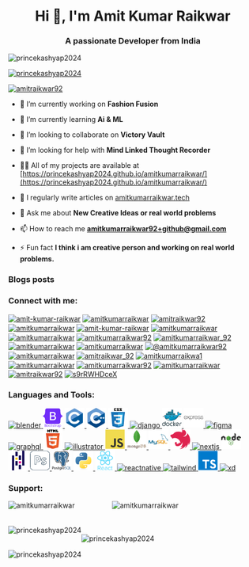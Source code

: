 <h1 align="center">Hi 👋, I'm Amit Kumar Raikwar</h1>
<h3 align="center">A passionate Developer from India</h3>

<p align="left"> <img src="https://komarev.com/ghpvc/?username=princekashyap2024&label=Profile%20views&color=0e75b6&style=flat" alt="princekashyap2024" /> </p>

<p align="left"> <a href="https://github.com/ryo-ma/github-profile-trophy"><img src="https://github-profile-trophy.vercel.app/?username=princekashyap2024" alt="princekashyap2024" /></a> </p>

<p align="left"> <a href="https://twitter.com/amitraikwar92" target="blank"><img src="https://img.shields.io/twitter/follow/amitraikwar92?logo=twitter&style=for-the-badge" alt="amitraikwar92" /></a> </p>

- 🔭 I’m currently working on **Fashion Fusion**

- 🌱 I’m currently learning **Ai & ML**

- 👯 I’m looking to collaborate on **Victory Vault**

- 🤝 I’m looking for help with **Mind Linked Thought Recorder**

- 👨‍💻 All of my projects are available at [https://princekashyap2024.github.io/amitkumarraikwar/](https://princekashyap2024.github.io/amitkumarraikwar/)

- 📝 I regularly write articles on [amitkumarraikwar.tech](amitkumarraikwar.tech)

- 💬 Ask me about **New Creative Ideas or real world problems**

- 📫 How to reach me **amitkumarraikwar92+github@gmail.com**

- ⚡ Fun fact **I think i am creative person and working on real world problems.**

### Blogs posts
<!-- BLOG-POST-LIST:START -->
<!-- BLOG-POST-LIST:END -->

<h3 align="left">Connect with me:</h3>
<p align="left">
<a href="https://codepen.io/amit-kumar-raikwar" target="blank"><img align="center" src="https://raw.githubusercontent.com/rahuldkjain/github-profile-readme-generator/master/src/images/icons/Social/codepen.svg" alt="amit-kumar-raikwar" height="30" width="40" /></a>
<a href="https://dev.to/amitkumarraikwar" target="blank"><img align="center" src="https://raw.githubusercontent.com/rahuldkjain/github-profile-readme-generator/master/src/images/icons/Social/devto.svg" alt="amitkumarraikwar" height="30" width="40" /></a>
<a href="https://twitter.com/amitraikwar92" target="blank"><img align="center" src="https://raw.githubusercontent.com/rahuldkjain/github-profile-readme-generator/master/src/images/icons/Social/twitter.svg" alt="amitraikwar92" height="30" width="40" /></a>
<a href="https://linkedin.com/in/amitkumarraikwar" target="blank"><img align="center" src="https://raw.githubusercontent.com/rahuldkjain/github-profile-readme-generator/master/src/images/icons/Social/linked-in-alt.svg" alt="amitkumarraikwar" height="30" width="40" /></a>
<a href="https://stackoverflow.com/users/amit-kumar-raikwar" target="blank"><img align="center" src="https://raw.githubusercontent.com/rahuldkjain/github-profile-readme-generator/master/src/images/icons/Social/stack-overflow.svg" alt="amit-kumar-raikwar" height="30" width="40" /></a>
<a href="https://codesandbox.com/amitkumarraikwar" target="blank"><img align="center" src="https://raw.githubusercontent.com/rahuldkjain/github-profile-readme-generator/master/src/images/icons/Social/codesandbox.svg" alt="amitkumarraikwar" height="30" width="40" /></a>
<a href="https://kaggle.com/amitkumarraikwar" target="blank"><img align="center" src="https://raw.githubusercontent.com/rahuldkjain/github-profile-readme-generator/master/src/images/icons/Social/kaggle.svg" alt="amitkumarraikwar" height="30" width="40" /></a>
<a href="https://fb.com/amitkumarraikwar92" target="blank"><img align="center" src="https://raw.githubusercontent.com/rahuldkjain/github-profile-readme-generator/master/src/images/icons/Social/facebook.svg" alt="amitkumarraikwar92" height="30" width="40" /></a>
<a href="https://instagram.com/amitkumarraikwar_92" target="blank"><img align="center" src="https://raw.githubusercontent.com/rahuldkjain/github-profile-readme-generator/master/src/images/icons/Social/instagram.svg" alt="amitkumarraikwar_92" height="30" width="40" /></a>
<a href="https://dribbble.com/amitkumarraikwar" target="blank"><img align="center" src="https://raw.githubusercontent.com/rahuldkjain/github-profile-readme-generator/master/src/images/icons/Social/dribbble.svg" alt="amitkumarraikwar" height="30" width="40" /></a>
<a href="https://www.behance.net/amitkumarraikwar" target="blank"><img align="center" src="https://raw.githubusercontent.com/rahuldkjain/github-profile-readme-generator/master/src/images/icons/Social/behance.svg" alt="amitkumarraikwar" height="30" width="40" /></a>
<a href="https://medium.com/@amitkumarraikwar92" target="blank"><img align="center" src="https://raw.githubusercontent.com/rahuldkjain/github-profile-readme-generator/master/src/images/icons/Social/medium.svg" alt="@amitkumarraikwar92" height="30" width="40" /></a>
<a href="https://www.youtube.com/c/amitkumarraikwar" target="blank"><img align="center" src="https://raw.githubusercontent.com/rahuldkjain/github-profile-readme-generator/master/src/images/icons/Social/youtube.svg" alt="amitkumarraikwar" height="30" width="40" /></a>
<a href="https://www.codechef.com/users/amitraikwar_92" target="blank"><img align="center" src="https://cdn.jsdelivr.net/npm/simple-icons@3.1.0/icons/codechef.svg" alt="amitraikwar_92" height="30" width="40" /></a>
<a href="https://www.hackerrank.com/amitkumarraikwa1" target="blank"><img align="center" src="https://raw.githubusercontent.com/rahuldkjain/github-profile-readme-generator/master/src/images/icons/Social/hackerrank.svg" alt="amitkumarraikwa1" height="30" width="40" /></a>
<a href="https://codeforces.com/profile/amitkumarraikwar" target="blank"><img align="center" src="https://raw.githubusercontent.com/rahuldkjain/github-profile-readme-generator/master/src/images/icons/Social/codeforces.svg" alt="amitkumarraikwar" height="30" width="40" /></a>
<a href="https://www.leetcode.com/amitkumarraikwar92" target="blank"><img align="center" src="https://raw.githubusercontent.com/rahuldkjain/github-profile-readme-generator/master/src/images/icons/Social/leet-code.svg" alt="amitkumarraikwar92" height="30" width="40" /></a>
<a href="https://auth.geeksforgeeks.org/user/amitkumarraikwar" target="blank"><img align="center" src="https://raw.githubusercontent.com/rahuldkjain/github-profile-readme-generator/master/src/images/icons/Social/geeks-for-geeks.svg" alt="amitkumarraikwar" height="30" width="40" /></a>
<a href="https://www.topcoder.com/members/amitraikwar92" target="blank"><img align="center" src="https://raw.githubusercontent.com/rahuldkjain/github-profile-readme-generator/master/src/images/icons/Social/topcoder.svg" alt="amitraikwar92" height="30" width="40" /></a>
<a href="https://discord.gg/s9rRWHDceX" target="blank"><img align="center" src="https://raw.githubusercontent.com/rahuldkjain/github-profile-readme-generator/master/src/images/icons/Social/discord.svg" alt="s9rRWHDceX" height="30" width="40" /></a>
</p>

<h3 align="left">Languages and Tools:</h3>
<p align="left"> <a href="https://www.blender.org/" target="_blank" rel="noreferrer"> <img src="https://download.blender.org/branding/community/blender_community_badge_white.svg" alt="blender" width="40" height="40"/> </a> <a href="https://getbootstrap.com" target="_blank" rel="noreferrer"> <img src="https://raw.githubusercontent.com/devicons/devicon/master/icons/bootstrap/bootstrap-plain-wordmark.svg" alt="bootstrap" width="40" height="40"/> </a> <a href="https://www.cprogramming.com/" target="_blank" rel="noreferrer"> <img src="https://raw.githubusercontent.com/devicons/devicon/master/icons/c/c-original.svg" alt="c" width="40" height="40"/> </a> <a href="https://www.w3schools.com/cpp/" target="_blank" rel="noreferrer"> <img src="https://raw.githubusercontent.com/devicons/devicon/master/icons/cplusplus/cplusplus-original.svg" alt="cplusplus" width="40" height="40"/> </a> <a href="https://www.w3schools.com/css/" target="_blank" rel="noreferrer"> <img src="https://raw.githubusercontent.com/devicons/devicon/master/icons/css3/css3-original-wordmark.svg" alt="css3" width="40" height="40"/> </a> <a href="https://www.djangoproject.com/" target="_blank" rel="noreferrer"> <img src="https://cdn.worldvectorlogo.com/logos/django.svg" alt="django" width="40" height="40"/> </a> <a href="https://www.docker.com/" target="_blank" rel="noreferrer"> <img src="https://raw.githubusercontent.com/devicons/devicon/master/icons/docker/docker-original-wordmark.svg" alt="docker" width="40" height="40"/> </a> <a href="https://expressjs.com" target="_blank" rel="noreferrer"> <img src="https://raw.githubusercontent.com/devicons/devicon/master/icons/express/express-original-wordmark.svg" alt="express" width="40" height="40"/> </a> <a href="https://www.figma.com/" target="_blank" rel="noreferrer"> <img src="https://www.vectorlogo.zone/logos/figma/figma-icon.svg" alt="figma" width="40" height="40"/> </a> <a href="https://graphql.org" target="_blank" rel="noreferrer"> <img src="https://www.vectorlogo.zone/logos/graphql/graphql-icon.svg" alt="graphql" width="40" height="40"/> </a> <a href="https://www.w3.org/html/" target="_blank" rel="noreferrer"> <img src="https://raw.githubusercontent.com/devicons/devicon/master/icons/html5/html5-original-wordmark.svg" alt="html5" width="40" height="40"/> </a> <a href="https://www.adobe.com/in/products/illustrator.html" target="_blank" rel="noreferrer"> <img src="https://www.vectorlogo.zone/logos/adobe_illustrator/adobe_illustrator-icon.svg" alt="illustrator" width="40" height="40"/> </a> <a href="https://developer.mozilla.org/en-US/docs/Web/JavaScript" target="_blank" rel="noreferrer"> <img src="https://raw.githubusercontent.com/devicons/devicon/master/icons/javascript/javascript-original.svg" alt="javascript" width="40" height="40"/> </a> <a href="https://www.mongodb.com/" target="_blank" rel="noreferrer"> <img src="https://raw.githubusercontent.com/devicons/devicon/master/icons/mongodb/mongodb-original-wordmark.svg" alt="mongodb" width="40" height="40"/> </a> <a href="https://www.mysql.com/" target="_blank" rel="noreferrer"> <img src="https://raw.githubusercontent.com/devicons/devicon/master/icons/mysql/mysql-original-wordmark.svg" alt="mysql" width="40" height="40"/> </a> <a href="https://nestjs.com/" target="_blank" rel="noreferrer"> <img src="https://raw.githubusercontent.com/devicons/devicon/master/icons/nestjs/nestjs-plain.svg" alt="nestjs" width="40" height="40"/> </a> <a href="https://nextjs.org/" target="_blank" rel="noreferrer"> <img src="https://cdn.worldvectorlogo.com/logos/nextjs-2.svg" alt="nextjs" width="40" height="40"/> </a> <a href="https://nodejs.org" target="_blank" rel="noreferrer"> <img src="https://raw.githubusercontent.com/devicons/devicon/master/icons/nodejs/nodejs-original-wordmark.svg" alt="nodejs" width="40" height="40"/> </a> <a href="https://pandas.pydata.org/" target="_blank" rel="noreferrer"> <img src="https://raw.githubusercontent.com/devicons/devicon/2ae2a900d2f041da66e950e4d48052658d850630/icons/pandas/pandas-original.svg" alt="pandas" width="40" height="40"/> </a> <a href="https://www.photoshop.com/en" target="_blank" rel="noreferrer"> <img src="https://raw.githubusercontent.com/devicons/devicon/master/icons/photoshop/photoshop-line.svg" alt="photoshop" width="40" height="40"/> </a> <a href="https://www.postgresql.org" target="_blank" rel="noreferrer"> <img src="https://raw.githubusercontent.com/devicons/devicon/master/icons/postgresql/postgresql-original-wordmark.svg" alt="postgresql" width="40" height="40"/> </a> <a href="https://www.python.org" target="_blank" rel="noreferrer"> <img src="https://raw.githubusercontent.com/devicons/devicon/master/icons/python/python-original.svg" alt="python" width="40" height="40"/> </a> <a href="https://reactjs.org/" target="_blank" rel="noreferrer"> <img src="https://raw.githubusercontent.com/devicons/devicon/master/icons/react/react-original-wordmark.svg" alt="react" width="40" height="40"/> </a> <a href="https://reactnative.dev/" target="_blank" rel="noreferrer"> <img src="https://reactnative.dev/img/header_logo.svg" alt="reactnative" width="40" height="40"/> </a> <a href="https://tailwindcss.com/" target="_blank" rel="noreferrer"> <img src="https://www.vectorlogo.zone/logos/tailwindcss/tailwindcss-icon.svg" alt="tailwind" width="40" height="40"/> </a> <a href="https://www.typescriptlang.org/" target="_blank" rel="noreferrer"> <img src="https://raw.githubusercontent.com/devicons/devicon/master/icons/typescript/typescript-original.svg" alt="typescript" width="40" height="40"/> </a> <a href="https://www.adobe.com/products/xd.html" target="_blank" rel="noreferrer"> <img src="https://cdn.worldvectorlogo.com/logos/adobe-xd.svg" alt="xd" width="40" height="40"/> </a> </p>

<h3 align="left">Support:</h3>
<p><a href="https://www.buymeacoffee.com/amitkumarraikwar"> <img align="left" src="https://cdn.buymeacoffee.com/buttons/v2/default-yellow.png" height="50" width="210" alt="amitkumarraikwar" /></a><a href="https://ko-fi.com/amitkumarraikwar"> <img align="left" src="https://cdn.ko-fi.com/cdn/kofi3.png?v=3" height="50" width="210" alt="amitkumarraikwar" /></a></p><br><br>

<p><img align="left" src="https://github-readme-stats.vercel.app/api/top-langs?username=princekashyap2024&show_icons=true&locale=en&layout=compact" alt="princekashyap2024" /></p>

<p>&nbsp;<img align="center" src="https://github-readme-stats.vercel.app/api?username=princekashyap2024&show_icons=true&locale=en" alt="princekashyap2024" /></p>

<p><img align="center" src="https://github-readme-streak-stats.herokuapp.com/?user=princekashyap2024&" alt="princekashyap2024" /></p>
